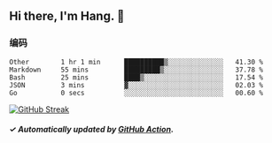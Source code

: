 ## Hi there, I'm Hang. 👋

### 编码

<!--START_SECTION:waka-->

```text
Other        1 hr 1 min      ██████████▒░░░░░░░░░░░░░░   41.30 %
Markdown     55 mins         █████████▒░░░░░░░░░░░░░░░   37.78 %
Bash         25 mins         ████▒░░░░░░░░░░░░░░░░░░░░   17.54 %
JSON         3 mins          ▓░░░░░░░░░░░░░░░░░░░░░░░░   02.03 %
Go           0 secs          ░░░░░░░░░░░░░░░░░░░░░░░░░   00.60 %
```

<!--END_SECTION:waka-->

[![GitHub Streak](https://github-readme-streak-stats.herokuapp.com?user=huhuhang&hide_border=true&date_format=%5BY.%5Dn.j)](https://git.io/streak-stats)

##### ✓ Automatically updated by [GitHub Action](https://github.com/huhuhang/huhuhang/actions).
